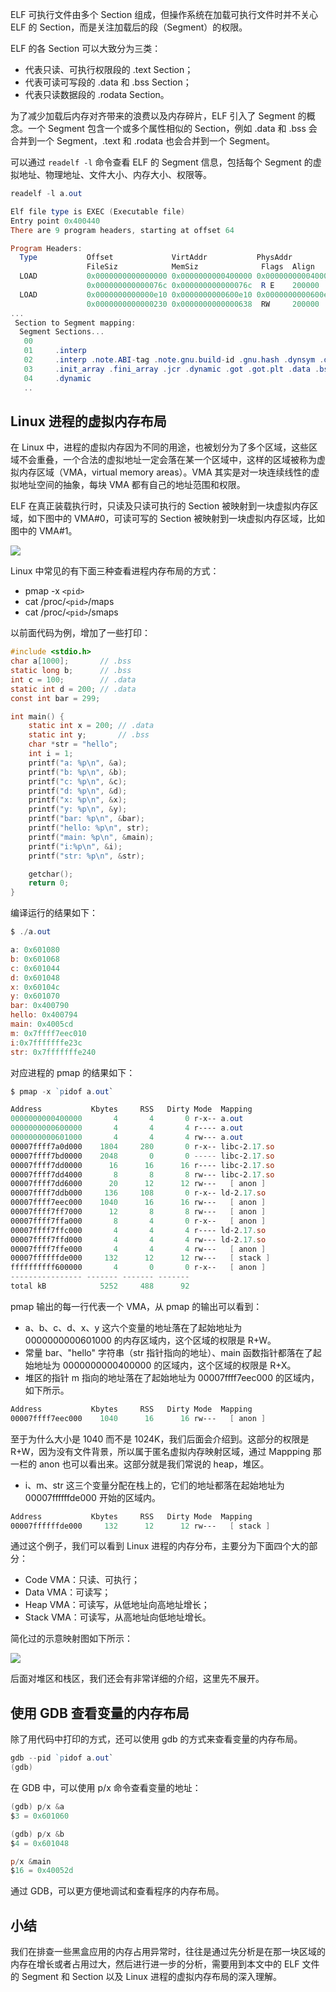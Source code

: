 ELF 可执行文件由多个 Section 组成，但操作系统在加载可执行文件时并不关心 ELF 的 Section，而是关注加载后的段（Segment）的权限。

ELF 的各 Section 可以大致分为三类：

*   代表只读、可执行权限段的 .text Section；
*   代表可读可写段的 .data 和 .bss Section；
*   代表只读数据段的 .rodata Section。

为了减少加载后内存对齐带来的浪费以及内存碎片，ELF 引入了 Segment 的概念。一个 Segment 包含一个或多个属性相似的 Section，例如 .data 和 .bss 会合并到一个 Segment，.text 和 .rodata 也会合并到一个 Segment。

可以通过 `readelf -l` 命令查看 ELF 的 Segment 信息，包括每个 Segment 的虚拟地址、物理地址、文件大小、内存大小、权限等。

```powershell
readelf -l a.out                                                                      

Elf file type is EXEC (Executable file)
Entry point 0x400440
There are 9 program headers, starting at offset 64

Program Headers:
  Type           Offset             VirtAddr           PhysAddr
                 FileSiz            MemSiz              Flags  Align
  LOAD           0x0000000000000000 0x0000000000400000 0x0000000000400000
                 0x000000000000076c 0x000000000000076c  R E    200000
  LOAD           0x0000000000000e10 0x0000000000600e10 0x0000000000600e10
                 0x0000000000000230 0x0000000000000638  RW     200000
...
 Section to Segment mapping:
  Segment Sections...
   00     
   01     .interp 
   02     .interp .note.ABI-tag .note.gnu.build-id .gnu.hash .dynsym .dynstr .gnu.version .gnu.version_r .rela.dyn .rela.plt .init .plt .text .fini .rodata .eh_frame_hdr .eh_frame 
   03     .init_array .fini_array .jcr .dynamic .got .got.plt .data .bss 
   04     .dynamic 
   ..
```



## Linux 进程的虚拟内存布局

在 Linux 中，进程的虚拟内存因为不同的用途，也被划分为了多个区域，这些区域不会重叠，一个合法的虚拟地址一定会落在某一个区域中，这样的区域被称为虚拟内存区域（VMA，virtual memory areas）。VMA 其实是对一块连续线性的虚拟地址空间的抽象，每块 VMA 都有自己的地址范围和权限。

ELF 在真正装载执行时，只读及只读可执行的 Section 被映射到一块虚拟内存区域，如下图中的 VMA#0，可读可写的 Section 被映射到一块虚拟内存区域，比如图中的 VMA#1。

![](image/memory6.png)

Linux 中常见的有下面三种查看进程内存布局的方式：

*   pmap -x `<pid>`
*   cat /proc/`<pid>`/maps
*   cat /proc/`<pid>`/smaps

以前面代码为例，增加了一些打印：

```c
#include <stdio.h>
char a[1000];       // .bss
static long b;      // .bss
int c = 100;        // .data
static int d = 200; // .data
const int bar = 299;

int main() {
    static int x = 200; // .data
    static int y;       // .bss
    char *str = "hello";
    int i = 1;
    printf("a: %p\n", &a);
    printf("b: %p\n", &b);
    printf("c: %p\n", &c);
    printf("d: %p\n", &d);
    printf("x: %p\n", &x);
    printf("y: %p\n", &y);
    printf("bar: %p\n", &bar);
    printf("hello: %p\n", str);
    printf("main: %p\n", &main);
    printf("i:%p\n", &i);
    printf("str: %p\n", &str);

    getchar();
    return 0;
}
```

编译运行的结果如下：

```powershell
$ ./a.out                                                                               

a: 0x601080
b: 0x601068
c: 0x601044
d: 0x601048
x: 0x60104c
y: 0x601070
bar: 0x400790
hello: 0x400794
main: 0x4005cd
m: 0x7ffff7eec010
i:0x7fffffffe23c
str: 0x7fffffffe240
```

对应进程的 pmap 的结果如下：

```powershell
$ pmap -x `pidof a.out`

Address           Kbytes     RSS   Dirty Mode  Mapping
0000000000400000       4       4       0 r-x-- a.out
0000000000600000       4       4       4 r---- a.out
0000000000601000       4       4       4 rw--- a.out
00007ffff7a0d000    1804     280       0 r-x-- libc-2.17.so
00007ffff7bd0000    2048       0       0 ----- libc-2.17.so
00007ffff7dd0000      16      16      16 r---- libc-2.17.so
00007ffff7dd4000       8       8       8 rw--- libc-2.17.so
00007ffff7dd6000      20      12      12 rw---   [ anon ]
00007ffff7ddb000     136     108       0 r-x-- ld-2.17.so
00007ffff7eec000    1040      16      16 rw---   [ anon ]
00007ffff7ff7000      12       8       8 rw---   [ anon ]
00007ffff7ffa000       8       4       0 r-x--   [ anon ]
00007ffff7ffc000       4       4       4 r---- ld-2.17.so
00007ffff7ffd000       4       4       4 rw--- ld-2.17.so
00007ffff7ffe000       4       4       4 rw---   [ anon ]
00007ffffffde000     132      12      12 rw---   [ stack ]
ffffffffff600000       4       0       0 r-x--   [ anon ]
---------------- ------- ------- -------
total kB            5252     488      92
```

pmap 输出的每一行代表一个 VMA，从 pmap 的输出可以看到：

*   a、b、c、d、x、y 这六个变量的地址落在了起始地址为 0000000000601000 的内存区域内，这个区域的权限是 R+W。
*   常量 bar、"hello" 字符串（str 指针指向的地址）、main 函数指针都落在了起始地址为 0000000000400000 的区域内，这个区域的权限是 R+X。
*   堆区的指针 m 指向的地址落在了起始地址为 00007ffff7eec000 的区域内，如下所示。

<!---->

```powershell
Address           Kbytes     RSS   Dirty Mode  Mapping
00007ffff7eec000    1040      16      16 rw---   [ anon ]
```

至于为什么大小是 1040 而不是 1024K，我们后面会介绍到。这部分的权限是 R+W，因为没有文件背景，所以属于匿名虚拟内存映射区域，通过 Mappping 那一栏的 anon 也可以看出来。这部分就是我们常说的 heap，堆区。

*   i、m、str 这三个变量分配在栈上的，它们的地址都落在起始地址为 00007ffffffde000 开始的区域内。

<!---->

```powershell
Address           Kbytes     RSS   Dirty Mode  Mapping
00007ffffffde000     132      12      12 rw---   [ stack ]
```

通过这个例子，我们可以看到 Linux 进程的内存分布，主要分为下面四个大的部分：

*   Code VMA：只读、可执行；
*   Data VMA：可读写；
*   Heap VMA：可读写，从低地址向高地址增长；
*   Stack VMA：可读写，从高地址向低地址增长。

简化过的示意映射图如下所示：

![](image/memory7.png)

后面对堆区和栈区，我们还会有非常详细的介绍，这里先不展开。

## 使用 GDB 查看变量的内存布局

除了用代码中打印的方式，还可以使用 gdb 的方式来查看变量的内存布局。

```powershell
gdb --pid `pidof a.out`
(gdb)
```

在 GDB 中，可以使用 p/x 命令查看变量的地址：

```powershell
(gdb) p/x &a
$3 = 0x601060

(gdb) p/x &b
$4 = 0x601048

p/x &main
$16 = 0x40052d
```

通过 GDB，可以更方便地调试和查看程序的内存布局。

## 小结

我们在排查一些黑盒应用的内存占用异常时，往往是通过先分析是在那一块区域的内存在增长或者占用过大，然后进行进一步的分析，需要用到本文中的 ELF 文件的 Segment 和 Section 以及 Linux 进程的虚拟内存布局的深入理解。
